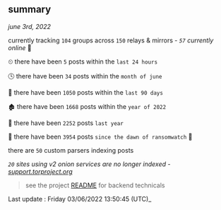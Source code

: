 
## summary
_june 3rd, 2022_

currently tracking `104` groups across `150` relays & mirrors - _`57` currently online_ 📡

⏲ there have been `5` posts within the `last 24 hours`

🕓 there have been `34` posts within the `month of june`

📅 there have been `1050` posts within the `last 90 days`

🏚 there have been `1668` posts within the `year of 2022`

🚀 there have been `2252` posts `last year`

🦕 there have been `3954` posts `since the dawn of ransomwatch` 🐣

there are `50` custom parsers indexing posts

_`20` sites using v2 onion services are no longer indexed - [support.torproject.org](https://support.torproject.org/onionservices/v2-deprecation/)_

> see the project [README](https://github.com/jmousqueton/ransomwatch#readme) for backend technicals



Last update : Friday 03/06/2022 13:50:45 (UTC)_

